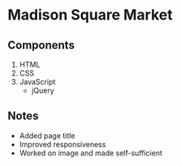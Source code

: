 # Madison Square Market

## Components

1. HTML
2. CSS
3. JavaScript
   - jQuery

## Notes

- Added page title
- Improved responsiveness
- Worked on image and made self-sufficient
